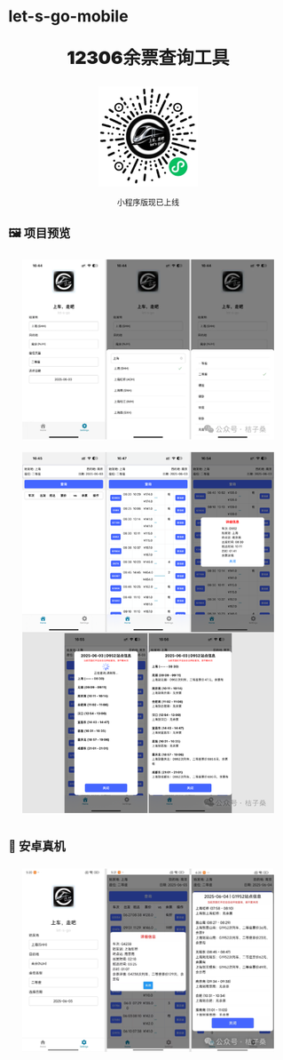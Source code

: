 # let-s-go-mobile

<p align="center" style="font-size:32px;font-weight:900">12306余票查询工具</p>

<p align="center">
  <img width="180px" height="180px" src="preview/wx.png" />
</p>
<p align="center" >小程序版现已上线</p>

## 🖼️ 项目预览

<img src="./preview/settings.png" width="90%" style="margin:10px 5%" alt="首页" />
<img src="./preview/search.png" width="90%" style="margin:10px 5%" alt="车票类型筛选" />

## 📱 安卓真机

<img src="./preview/android.png" width="90%" style="margin:10px 5%" alt="车次余票搜索" />
